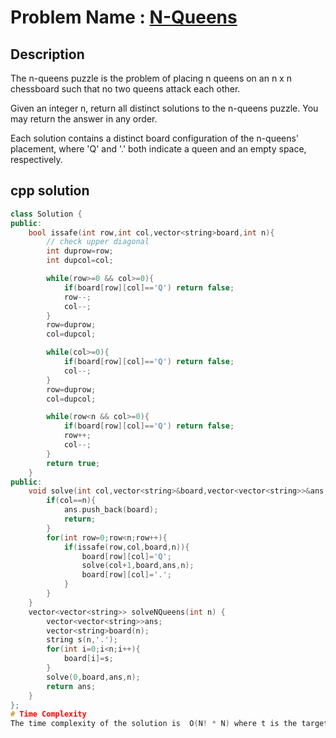 # Problem Name : [N-Queens](https://leetcode.com/problems/n-queens/description/)

## Description
The n-queens puzzle is the problem of placing n queens on an n x n chessboard such that no two queens attack each other.

Given an integer n, return all distinct solutions to the n-queens puzzle. You may return the answer in any order.

Each solution contains a distinct board configuration of the n-queens' placement, where 'Q' and '.' both indicate a queen and an empty space, respectively.




## cpp solution
```cpp
class Solution {
public:
    bool issafe(int row,int col,vector<string>board,int n){
        // check upper diagonal 
        int duprow=row;
        int dupcol=col;

        while(row>=0 && col>=0){
            if(board[row][col]=='Q') return false;
            row--;
            col--;
        }
        row=duprow;
        col=dupcol;

        while(col>=0){
            if(board[row][col]=='Q') return false;
            col--;
        }
        row=duprow;
        col=dupcol;

        while(row<n && col>=0){
            if(board[row][col]=='Q') return false;
            row++;
            col--;
        }
        return true;
    }
public: 
    void solve(int col,vector<string>&board,vector<vector<string>>&ans,int n){
        if(col==n){
            ans.push_back(board);
            return;
        }
        for(int row=0;row<n;row++){
            if(issafe(row,col,board,n)){
                board[row][col]='Q';
                solve(col+1,board,ans,n);
                board[row][col]='.';
            }
        }
    }
    vector<vector<string>> solveNQueens(int n) {
        vector<vector<string>>ans;
        vector<string>board(n);
        string s(n,'.');
        for(int i=0;i<n;i++){
            board[i]=s;
        }
        solve(0,board,ans,n);
        return ans;
    }
};
# Time Complexity 
The time complexity of the solution is  O(N! * N) where t is the target, k is the average length ,where space complexity is O(N^2).















